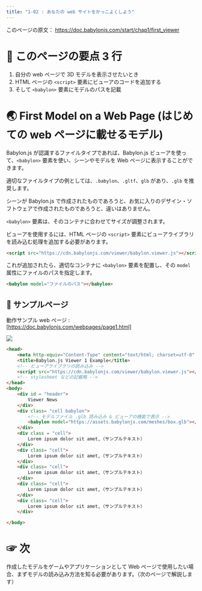 ```yaml
---
title: "1-02 : あなたの web サイトをかっこよくしよう"
---
```


このページの原文： https://doc.babylonjs.com/start/chap1/first_viewer

# 👀 このページの要点 3 行

1. 自分の web ページで 3D モデルを表示させたいとき
2. HTML ページの `<script>` 要素にビューアのコードを追加する
3. そして `<babylon>` 要素にモデルのパスを記載

# 🌏 First Model on a Web Page (はじめての web ページに載せるモデル)

Babylon.js が認識するファイルタイプであれば、Babylon.js ビューアを使って、`<babylon>` 要素を使い、シーンやモデルを Web ページに表示することができます。

適切なファイルタイプの例としては、`.babylon`、`.gltf`、`glb` があり、`.glb` を推奨します。

シーンが Babylon.js で作成されたものであろうと、お気に入りのデザイン・ソフトウェアで作成されたものであろうと、違いはありません。

`<babylon>` 要素は、そのコンテナに合わせてサイズが調整されます。

ビューアを使用するには、HTML ページの `<script>` 要素にビューアライブラリを読み込む処理を追加する必要があります。

````html
<script src="https://cdn.babylonjs.com/viewer/babylon.viewer.js"></script>
````

これが追加されたら、適切なコンテナに `<babylon>` 要素を配置し、その `model` 属性にファイルのパスを指定します。

````html
<babylon model="ファイルのパス"></babylon>
````
## 👀 サンプルページ

動作サンプル web ページ : [https://doc.babylonjs.com/webpages/page1.html]

![](https://storage.googleapis.com/zenn-user-upload/b6e8c27d81eb-20220331.gif)

```html
<head>
    <meta http-equiv="Content-Type" content="text/html; charset=utf-8" />
    <title>Babylon.js Viewer 1 Example</title>
    <!-- ビューアライブラリの読み込み -->
    <script src="https://cdn.babylonjs.com/viewer/babylon.viewer.js"></script>
    <!-- stylesheet などの記載略 -->
</head>
<body>
    <div id = "header">
        Viewer News
    </div>
    <div class= "cell babylon">
        <!-- モデルファイル .glb 読み込み & ビューアの機能で表示 -->
        <babylon model="https://assets.babylonjs.com/meshes/box.glb"></babylon>
    </div>
    <div class = "cell">
        Lorem ipsum dolor sit amet,（サンプルテキスト）
    </div>
    <div class= "cell">
        Lorem ipsum dolor sit amet,（サンプルテキスト）
    </div>
    <div class= "cell">
        Lorem ipsum dolor sit amet,（サンプルテキスト）
    </div>
    <div class= "cell">
        Lorem ipsum dolor sit amet,（サンプルテキスト）
    </div>
    <div class= "cell">
        Lorem ipsum dolor sit amet,（サンプルテキスト）
    </div>

</body>
```

# ☞ 次

作成したモデルをゲームやアプリケーションとして Web ページで使用したい場合、まずモデルの読み込み方法を知る必要があります。（次のページで解説します）
